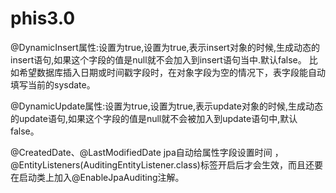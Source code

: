 # phis3.0
@DynamicInsert属性:设置为true,设置为true,表示insert对象的时候,生成动态的insert语句,如果这个字段的值是null就不会加入到insert语句当中.默认false。
比如希望数据库插入日期或时间戳字段时，在对象字段为空的情况下，表字段能自动填写当前的sysdate。

@DynamicUpdate属性:设置为true,设置为true,表示update对象的时候,生成动态的update语句,如果这个字段的值是null就不会被加入到update语句中,默认false。

@CreatedDate、@LastModifiedDate  jpa自动给属性字段设置时间 ，@EntityListeners(AuditingEntityListener.class)标签开启后才会生效，而且还要在启动类上加入@EnableJpaAuditing注解。
